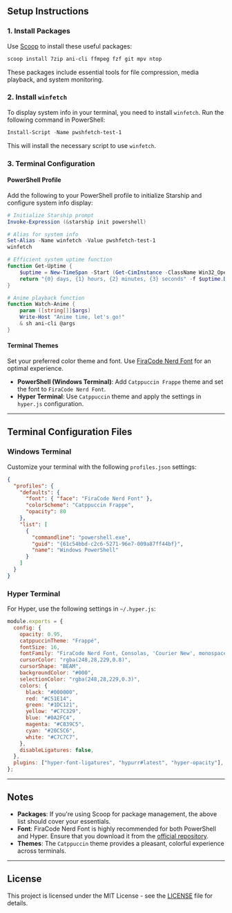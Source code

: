 ## Setup Instructions

### 1. Install Packages

Use [Scoop](https://scoop.sh/) to install these useful packages:

```bash
scoop install 7zip ani-cli ffmpeg fzf git mpv ntop
```

These packages include essential tools for file compression, media playback, and system monitoring.

### 2. Install `winfetch`

To display system info in your terminal, you need to install `winfetch`. Run the following command in PowerShell:

```powershell
Install-Script -Name pwshfetch-test-1
```

This will install the necessary script to use `winfetch`.

### 3. Terminal Configuration

#### PowerShell Profile

Add the following to your PowerShell profile to initialize Starship and configure system info display:

```powershell
# Initialize Starship prompt
Invoke-Expression (&starship init powershell)

# Alias for system info
Set-Alias -Name winfetch -Value pwshfetch-test-1
winfetch

# Efficient system uptime function
function Get-Uptime {
    $uptime = New-TimeSpan -Start (Get-CimInstance -ClassName Win32_OperatingSystem).LastBootUpTime
    return "{0} days, {1} hours, {2} minutes, {3} seconds" -f $uptime.Days, $uptime.Hours, $uptime.Minutes, $uptime.Seconds
}

# Anime playback function
function Watch-Anime {
    param ([string[]]$args)
    Write-Host "Anime time, let's go!"
    & sh ani-cli @args
}
```

#### Terminal Themes

Set your preferred color theme and font. Use [FiraCode Nerd Font](https://github.com/ryanoasis/nerd-fonts/releases) for an optimal experience.

- **PowerShell (Windows Terminal)**: Add `Catppuccin Frappe` theme and set the font to `FiraCode Nerd Font`.
- **Hyper Terminal**: Use `Catppuccin` theme and apply the settings in `hyper.js` configuration.

---

## Terminal Configuration Files

### Windows Terminal

Customize your terminal with the following `profiles.json` settings:

```json
{
  "profiles": {
    "defaults": {
      "font": { "face": "FiraCode Nerd Font" },
      "colorScheme": "Catppuccin Frappe",
      "opacity": 80
    },
    "list": [
      {
        "commandline": "powershell.exe",
        "guid": "{61c54bbd-c2c6-5271-96e7-009a87ff44bf}",
        "name": "Windows PowerShell"
      }
    ]
  }
}
```

### Hyper Terminal

For Hyper, use the following settings in `~/.hyper.js`:

```javascript
module.exports = {
  config: {
    opacity: 0.95,
    catppuccinTheme: "Frappé",
    fontSize: 16,
    fontFamily: "FiraCode Nerd Font, Consolas, 'Courier New', monospace",
    cursorColor: "rgba(248,28,229,0.8)",
    cursorShape: "BEAM",
    backgroundColor: "#000",
    selectionColor: "rgba(248,28,229,0.3)",
    colors: {
      black: "#000000",
      red: "#C51E14",
      green: "#1DC121",
      yellow: "#C7C329",
      blue: "#0A2FC4",
      magenta: "#C839C5",
      cyan: "#20C5C6",
      white: "#C7C7C7",
    },
    disableLigatures: false,
  },
  plugins: ["hyper-font-ligatures", "hypurr#latest", "hyper-opacity"],
};
```

---

## Notes

- **Packages**: If you're using Scoop for package management, the above list should cover your essentials.
- **Font**: FiraCode Nerd Font is highly recommended for both PowerShell and Hyper. Ensure that you download it from the [official repository](https://github.com/ryanoasis/nerd-fonts/releases).
- **Themes**: The `Catppuccin` theme provides a pleasant, colorful experience across terminals.

---

## License

This project is licensed under the MIT License - see the [LICENSE](./LICENSE) file for details.
